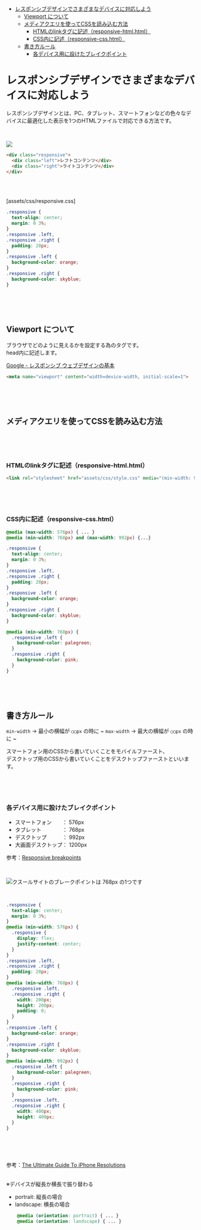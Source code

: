 - [レスポンシブデザインでさまざまなデバイスに対応しよう](#レスポンシブデザインでさまざまなデバイスに対応しよう)
  - [Viewport について](#viewport-について)
  - [メディアクエリを使ってCSSを読み込む方法](#メディアクエリを使ってcssを読み込む方法)
    - [HTMLのlinkタグに記述（responsive-html.html）](#htmlのlinkタグに記述responsive-htmlhtml)
    - [CSS内に記述（responsive-css.html）](#css内に記述responsive-csshtml)
  - [書き方ルール](#書き方ルール)
    - [各デバイス用に設けたブレイクポイント](#各デバイス用に設けたブレイクポイント)


# レスポンシブデザインでさまざまなデバイスに対応しよう

レスポンシブデザインとは、PC、タブレット、スマートフォンなどの色々なデバイスに最適化した表示を1つのHTMLファイルで対応できる方法です。

<br>

![](https://laro.jp/lesson/images/lesson-css-responsive1.png)

```html
<div class="responsive">
  <div class="left">レフトコンテンツ</div>
  <div class="right">ライトコンテンツ</div>
</div>
```

<br><br>

[assets/css/responsive.css]

```css
.responsive {
  text-align: center;
  margin: 0 3%;
}
.responsive .left,
.responsive .right {
  padding: 20px;
}
.responsive .left {
  background-color: orange;
}
.responsive .right {
  background-color: skyblue;
}
```

<br><br><br>

## Viewport について

ブラウザでどのように見えるかを設定する為のタグです。  
head内に記述します。

[Google - レスポンシブ ウェブデザインの基本](https://developers.google.com/web/fundamentals/design-and-ux/responsive/#set-the-viewport)

```html
<meta name="viewport" content="width=device-width, initial-scale=1">
```

<br><br><br>

## メディアクエリを使ってCSSを読み込む方法

<br><br><br>

### HTMLのlinkタグに記述（responsive-html.html）

```html
<link rel="stylesheet" href="assets/css/style.css" media="(min-width: 960px)">
```

<br><br><br>

### CSS内に記述（responsive-css.html）

```css
@media (max-width: 576px) { ... }
@media (min-width: 768px) and (max-width: 992px) {...}

.responsive {
  text-align: center;
  margin: 0 3%;
}
.responsive .left,
.responsive .right {
  padding: 20px;
}
.responsive .left {
  background-color: orange;
}
.responsive .right {
  background-color: skyblue;
}

@media (min-width: 768px) {
  .responsive .left {
    background-color: palegreen;
  }
  .responsive .right {
    background-color: pink;
  }        
}
```

<br><br><br>

## 書き方ルール

`min-width` → 最小の横幅が `◯◯px` の時に ~
`max-width` → 最大の横幅が `◯◯px` の時に ~

スマートフォン用のCSSから書いていくことをモバイルファースト、  
デスクトップ用のCSSから書いていくことをデスクトップファーストといいます。
 
<br><br><br>

### 各デバイス用に設けたブレイクポイント

- スマートフォン　　： 576px
- タブレット　　　　： 768px
- デスクトップ　　　： 992px
- 大画面デスクトップ： 1200px

参考：[Responsive breakpoints](https://getbootstrap.com/docs/4.0/layout/overview/#responsive-breakpoints)

<br>

![クスールサイトのブレークポイントは 768px の1つです](https://laro.jp/lesson/images/lesson-css-responsive2.png)


<br>

```css
.responsive {
  text-align: center;
  margin: 0 3%;
}
@media (min-width: 576px) {
  .responsive {
    display: flex;
    justify-content: center;
  }
}
.responsive .left,
.responsive .right {
  padding: 20px;
}
@media (min-width: 768px) {
  .responsive .left,
  .responsive .right {
    width: 200px;
    height: 200px;
    padding: 0;
  }
}
.responsive .left {
  background-color: orange;
}
.responsive .right {
  background-color: skyblue;
}
@media (min-width: 992px) {
  .responsive .left {
    background-color: palegreen;
  }
  .responsive .right {
    background-color: pink;
  }   
  .responsive .left,
  .responsive .right {
    width: 400px;
    height: 400px;
  }     
}
```

<br><br><br>

参考：[The Ultimate Guide To iPhone Resolutions](https://www.paintcodeapp.com/news/ultimate-guide-to-iphone-resolutions)

<br>
※デバイスが縦長か横長で振り替わる
<br>

- portrait: 縦長の場合
- landscape: 横長の場合

```css
    @media (orientation: portrait) { ... }
    @media (orientation: landscape) { ... }
```

